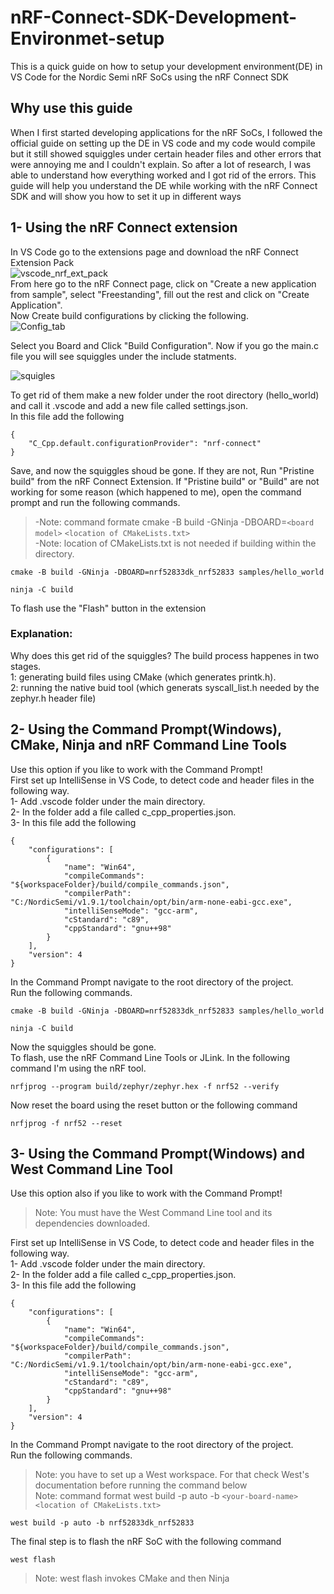 # nRF-Connect-SDK-Development-Environmet-setup
This is a quick guide on how to setup your development environment(DE) in VS Code for the Nordic Semi nRF SoCs using the nRF Connect SDK  
## Why use this guide  
When I first started developing applications for the nRF SoCs, I followed the official guide on setting up the DE in VS code and my code would compile but it still showed squiggles under certain header files and other errors that were annoying me and I couldn't explain. So after a lot of research, I was able to understand how everything worked and I got rid of the errors. This guide will help you understand the DE while working with the nRF Connect SDK and will show you how to set it up in different ways
## 1- Using the nRF Connect extension  
In VS Code go to the extensions page and download the nRF Connect Extension Pack  
![vscode_nrf_ext_pack](https://user-images.githubusercontent.com/36559536/157930446-0f7c63d0-e4f5-4402-a3b2-3c7c013fdec5.JPG)  
From here go to the nRF Connect page, click on "Create a new application from sample", select "Freestanding", fill out the rest and click on "Create Application".  
Now Create build configurations by clicking the following.  
![Config_tab](https://user-images.githubusercontent.com/36559536/157931884-f44ea814-81d2-4b24-8e3f-5c9c1b1b7e05.png)  

Select you Board and Click "Build Configuration". Now if you go the main.c file you will see squiggles under the include statments.  

![squigles](https://user-images.githubusercontent.com/36559536/157932437-dadc856d-62ca-4c39-baa9-6fb8de95ce0e.JPG)  

To get rid of them make a new folder under the root directory (hello_world) and call it .vscode and add a new file called settings.json.  
In this file add the following
```
{
    "C_Cpp.default.configurationProvider": "nrf-connect"
}
```  
Save, and now the squiggles shoud be gone. If they are not, Run "Pristine build" from the nRF Connect Extension.
If "Pristine build" or "Build" are not working for some reason (which happened to me), open the command prompt and run the following commands.  
> -Note: command formate cmake -B build -GNinja -DBOARD=`<board model>` `<location of CMakeLists.txt>`  
> -Note: location of CMakeLists.txt is not needed if building within the directory.  
```
cmake -B build -GNinja -DBOARD=nrf52833dk_nrf52833 samples/hello_world
```
```
ninja -C build
```
To flash use the "Flash" button in the extension
### Explanation:
  Why does this get rid of the squiggles?  The build process happenes in two stages.  
  1: generating build files using CMake (which generates printk.h).  
  2: running the native buid tool (which generats syscall_list.h needed by the zephyr.h header file)

## 2- Using the Command Prompt(Windows), CMake, Ninja and nRF Command Line Tools
Use this option if you like to work with the Command Prompt!  
First set up IntelliSense in VS Code, to detect code and header files in the following way.  
1- Add .vscode folder under the main directory.  
2- In the folder add a file called c_cpp_properties.json.  
3- In this file add the following
```
{
    "configurations": [
        {
            "name": "Win64",
            "compileCommands": "${workspaceFolder}/build/compile_commands.json",
            "compilerPath": "C:/NordicSemi/v1.9.1/toolchain/opt/bin/arm-none-eabi-gcc.exe",
            "intelliSenseMode": "gcc-arm",
            "cStandard": "c89",
            "cppStandard": "gnu++98"
        }
    ],
    "version": 4
}
```

In the Command Prompt navigate to the root directory of the project.  
Run the following commands.  
```
cmake -B build -GNinja -DBOARD=nrf52833dk_nrf52833 samples/hello_world
```
```
ninja -C build
```
Now the squiggles should be gone.  
To flash, use the nRF Command Line Tools or JLink. In the following command I'm using the nRF tool.  
```
nrfjprog --program build/zephyr/zephyr.hex -f nrf52 --verify
```
Now reset the board using the reset button or the following command
```
nrfjprog -f nrf52 --reset
```
## 3- Using the Command Prompt(Windows) and West Command Line Tool
Use this option also if you like to work with the Command Prompt! 
> Note: You must have the West Command Line tool and its dependencies downloaded.

First set up IntelliSense in VS Code, to detect code and header files in the following way.  
1- Add .vscode folder under the main directory.  
2- In the folder add a file called c_cpp_properties.json.  
3- In this file add the following
```
{
    "configurations": [
        {
            "name": "Win64",
            "compileCommands": "${workspaceFolder}/build/compile_commands.json",
            "compilerPath": "C:/NordicSemi/v1.9.1/toolchain/opt/bin/arm-none-eabi-gcc.exe",
            "intelliSenseMode": "gcc-arm",
            "cStandard": "c89",
            "cppStandard": "gnu++98"
        }
    ],
    "version": 4
}
```

In the Command Prompt navigate to the root directory of the project.  
Run the following commands.  
> Note: you have to set up a West workspace. For that check West's documentation before running the command below  
> Note: command format west build -p auto -b `<your-board-name>` `<location of CMakeLists.txt>`
```
west build -p auto -b nrf52833dk_nrf52833 
```
The final step is to flash the nRF SoC with the following command
```
west flash
```
> Note: west flash invokes CMake and then Ninja
